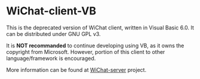 # WiChat-client-VB
This is the deprecated version of WiChat client, written in Visual Basic 6.0. It can be distributed under GNU GPL v3.

It is <b>NOT recommanded</b> to continue developing using VB, as it owns the copyright from Microsoft. However, portion of this client to other language/framework is encouraged.

More information can be found at [WiChat-server](https://github.com/zwpwjwtz/WiChat-server) project.
